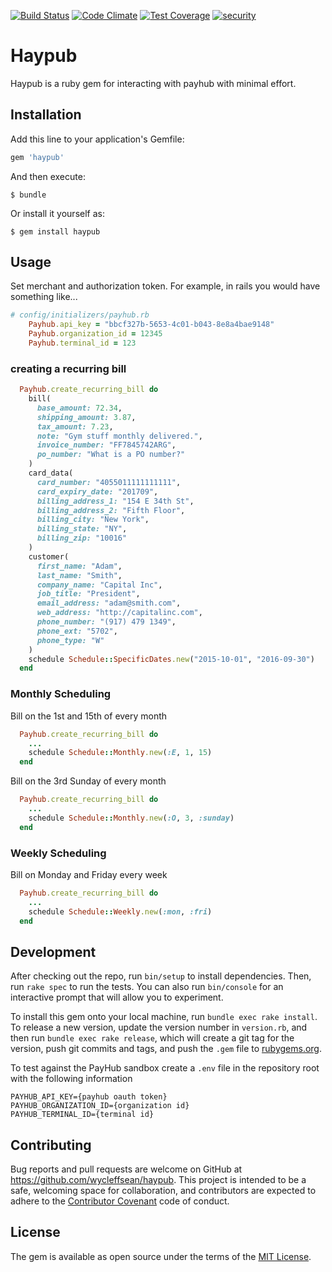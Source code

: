 [![Build Status](https://travis-ci.org/wycleffsean/haypub.svg)](https://travis-ci.org/wycleffsean/haypub)
[![Code Climate](https://codeclimate.com/github/wycleffsean/haypub/badges/gpa.svg)](https://codeclimate.com/github/wycleffsean/haypub)
[![Test Coverage](https://codeclimate.com/github/wycleffsean/haypub/badges/coverage.svg)](https://codeclimate.com/github/wycleffsean/haypub/coverage)
[![security](https://hakiri.io/github/wycleffsean/haypub/master.svg)](https://hakiri.io/github/wycleffsean/haypub/master)

# Haypub

Haypub is a ruby gem for interacting with payhub with minimal effort.  

## Installation

Add this line to your application's Gemfile:

```ruby
gem 'haypub'
```

And then execute:

    $ bundle

Or install it yourself as:

    $ gem install haypub

## Usage

Set merchant and authorization token.  For example, in rails you would have something like...

```ruby
# config/initializers/payhub.rb
    Payhub.api_key = "bbcf327b-5653-4c01-b043-8e8a4bae9148"
    Payhub.organization_id = 12345
    Payhub.terminal_id = 123
```

### creating a recurring bill
```ruby
  Payhub.create_recurring_bill do
    bill(
      base_amount: 72.34,
      shipping_amount: 3.87,
      tax_amount: 7.23,
      note: "Gym stuff monthly delivered.",
      invoice_number: "FF7845742ARG",
      po_number: "What is a PO number?"
    )
    card_data(
      card_number: "4055011111111111",
      card_expiry_date: "201709",
      billing_address_1: "154 E 34th St",
      billing_address_2: "Fifth Floor",
      billing_city: "New York",
      billing_state: "NY",
      billing_zip: "10016"
    )
    customer(
      first_name: "Adam",
      last_name: "Smith",
      company_name: "Capital Inc",
      job_title: "President",
      email_address: "adam@smith.com",
      web_address: "http://capitalinc.com",
      phone_number: "(917) 479 1349",
      phone_ext: "5702",
      phone_type: "W"
    )
    schedule Schedule::SpecificDates.new("2015-10-01", "2016-09-30")
  end
```

### Monthly Scheduling

Bill on the 1st and 15th of every month

```ruby
  Payhub.create_recurring_bill do
    ...
    schedule Schedule::Monthly.new(:E, 1, 15)
  end
```

Bill on the 3rd Sunday of every month

```ruby
  Payhub.create_recurring_bill do
    ...
    schedule Schedule::Monthly.new(:O, 3, :sunday)
  end
```

### Weekly Scheduling

Bill on Monday and Friday every week

```ruby
  Payhub.create_recurring_bill do
    ...
    schedule Schedule::Weekly.new(:mon, :fri)
  end
```

## Development

After checking out the repo, run `bin/setup` to install dependencies. Then, run `rake spec` to run the tests. You can also run `bin/console` for an interactive prompt that will allow you to experiment.

To install this gem onto your local machine, run `bundle exec rake install`. To release a new version, update the version number in `version.rb`, and then run `bundle exec rake release`, which will create a git tag for the version, push git commits and tags, and push the `.gem` file to [rubygems.org](https://rubygems.org).

To test against the PayHub sandbox create a `.env` file in the repository root with the following information

```
PAYHUB_API_KEY={payhub oauth token}
PAYHUB_ORGANIZATION_ID={organization id}
PAYHUB_TERMINAL_ID={terminal id}
```

## Contributing

Bug reports and pull requests are welcome on GitHub at https://github.com/wycleffsean/haypub. This project is intended to be a safe, welcoming space for collaboration, and contributors are expected to adhere to the [Contributor Covenant](contributor-covenant.org) code of conduct.


## License

The gem is available as open source under the terms of the [MIT License](http://opensource.org/licenses/MIT).

